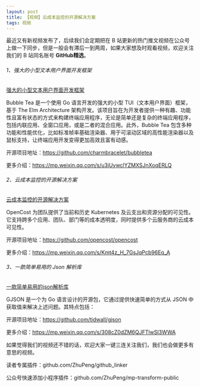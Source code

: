 ```yaml
---
layout: post
title: 【视频】云成本监控的开源解决方案
tags: 视频
---
```


最近又有新视频发布了，后续我们会定期把在 B 站更新的热门推文视频在公众号上做一下同步，但是一般会有滞后一到两周，如果大家想及时观看视频，欢迎关注我们的 B 站同名账号 **GitHub精选**。

######  1、强大的小型文本用户界面开发框架

[强大的小型文本用户界面开发框架](https://www.bilibili.com/video/BV1JpCKYeEaW/)

Bubble Tea 是一个使用 Go 语言开发的强大的小型 TUI（文本用户界面）框架，基于 The Elm Architecture 架构开发。该项目旨在为开发者提供一种有趣、功能性且富有状态的方式来构建终端应用程序，无论是简单还是复杂的终端应用程序，包括内联应用、全窗口应用，或是二者的混合应用。此外，Bubble Tea 包含多种功能和性能优化，比如标准帧率基础渲染器、用于可滚动区域的高性能渲染器以及鼠标支持，让终端应用开发变得更加高效且富有动感。

开源项目地址：https://github.com/charmbracelet/bubbletea

更多介绍：https://mp.weixin.qq.com/s/u3iUywclYZMXSJnXoqERLQ

###### 2、云成本监控的开源解决方案

[云成本监控的开源解决方案](https://www.bilibili.com/video/BV1q1CNYfE4f/)

OpenCost 为团队提供了当前和历史 Kubernetes 及云支出和资源分配的可见性。它支持跨多个应用、团队、部门等的成本透明度，同时提供多个云服务商的云成本可见性。

开源项目地址：https://github.com/opencost/opencost

更多介绍：https://mp.weixin.qq.com/s/Kmt4z_H_7GsJqPcb96Eq_A

###### 3、一款简单易用的 Json 解析库

[一款简单易用的json解析库](https://www.bilibili.com/video/BV1DJCNY2EM2/)

GJSON 是一个为 Go 语言设计的开源包，它通过提供快速简单的方式从 JSON 中获取值来解决上述问题。其特点包括：

开源项目地址：https://github.com/tidwall/gjson

更多介绍：https://mp.weixin.qq.com/s/308cZ0dZM6QJFTlwSI3WWA

如果觉得我们的视频还不错的话，欢迎大家一键三连关注我们，我们也会做更多有意思的视频。

读者专属插件：github.com/ZhuPeng/github_linker

公众号快速添加小程序插件：github.com/ZhuPeng/mp-transform-public